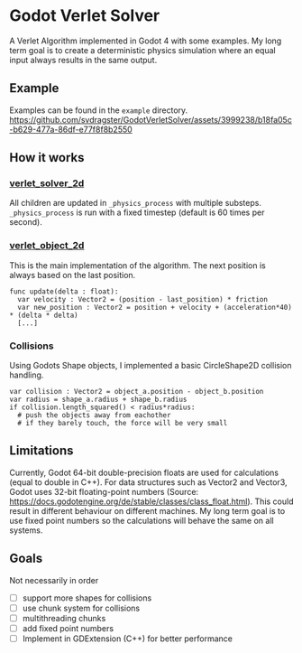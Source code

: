 # Godot Verlet Solver
A Verlet Algorithm implemented in Godot 4 with some examples. My long term goal is to create a deterministic physics simulation where an equal input always results in the same output.

## Example
Examples can be found in the `example` directory.
https://github.com/svdragster/GodotVerletSolver/assets/3999238/b18fa05c-b629-477a-86df-e77f8f8b2550

## How it works

### [verlet_solver_2d](https://github.com/svdragster/GodotVerletSolver/blob/main/verlet2d/verlet_solver_2d.gd)
All children are updated in `_physics_process` with multiple substeps. `_physics_process` is run with a fixed timestep (default is 60 times per second).

### [verlet_object_2d](https://github.com/svdragster/GodotVerletSolver/blob/main/verlet2d/verlet_object_2d.gd)
This is the main implementation of the algorithm. The next position is always based on the last position.
```gdscript
func update(delta : float):
  var velocity : Vector2 = (position - last_position) * friction
  var new_position : Vector2 = position + velocity + (acceleration*40) * (delta * delta)
  [...]
```

### Collisions
Using Godots Shape objects, I implemented a basic CircleShape2D collision handling. 
```gdscript
var collision : Vector2 = object_a.position - object_b.position
var radius = shape_a.radius + shape_b.radius
if collision.length_squared() < radius*radius:
  # push the objects away from eachother
  # if they barely touch, the force will be very small
```

## Limitations
Currently, Godot 64-bit double-precision floats are used for calculations (equal to double in C++). For data structures such as Vector2 and Vector3, Godot uses 32-bit floating-point numbers (Source: https://docs.godotengine.org/de/stable/classes/class_float.html).
This could result in different behaviour on different machines. My long term goal is to use fixed point numbers so the calculations will behave the same on all systems.

## Goals
Not necessarily in order
- [ ] support more shapes for collisions
- [ ] use chunk system for collisions
- [ ] multithreading chunks
- [ ] add fixed point numbers
- [ ] Implement in GDExtension (C++) for better performance
